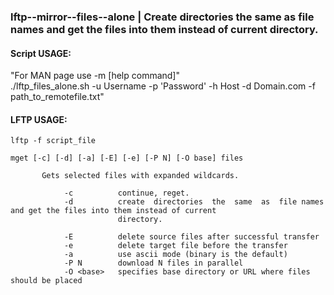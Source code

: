 ### lftp--mirror--files--alone | Create  directories  the  same  as  file names and get the files into them instead of current                        directory.

#### Script USAGE: 
"For MAN page use -m [help command]"  
./lftp_files_alone.sh -u Username -p 'Password' -h Host -d Domain.com -f path_to_remotefile.txt"

#### LFTP USAGE:
`lftp -f script_file`

```
mget [-c] [-d] [-a] [-E] [-e] [-P N] [-O base] files

       Gets selected files with expanded wildcards.

            -c          continue, reget.
            -d          create  directories  the  same  as  file names and get the files into them instead of current
                        directory.

            -E          delete source files after successful transfer
            -e          delete target file before the transfer
            -a          use ascii mode (binary is the default)
            -P N        download N files in parallel
            -O <base>   specifies base directory or URL where files should be placed
```
